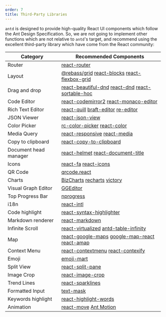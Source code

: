 ```yaml
---
order: 7
title: Third-Party Libraries
---
```


`antd` is designed to provide high-quality React UI components which follow the Ant Design Specification. So, we are not going to implement other functions which are not relative to `antd`'s target, and recommend using the excellent third-party library which have come from the React community:

Category | Recommended Components
---------|-----------------------
Router | [react-router](https://github.com/ReactTraining/react-router)
Layout | [@rebass/grid](https://github.com/rebassjs/grid) [react-blocks](http://whoisandy.github.io/react-blocks/) [react-flexbox-grid](https://github.com/roylee0704/react-flexbox-grid)
Drag and drop | [react-beautiful-dnd](https://github.com/atlassian/react-beautiful-dnd/) [react-dnd](https://github.com/gaearon/react-dnd) [react-sortable-hoc](https://github.com/clauderic/react-sortable-hoc)
Code Editor | [react-codemirror2](https://github.com/scniro/react-codemirror2) [react-monaco-editor](https://github.com/superRaytin/react-monaco-editor)
Rich Text Editor | [react-quill](https://github.com/zenoamaro/react-quill) [braft-editor](https://github.com/margox/braft-editor) [re-editor](https://github.com/wowlusitong/re-editor)
JSON Viewer | [react-json-view](https://github.com/mac-s-g/react-json-view)
Color Picker | [rc-color-picker](https://github.com/react-component/color-picker) [react-color](http://casesandberg.github.io/react-color/)
Media Query | [react-responsive](https://github.com/contra/react-responsive) [react-media](https://github.com/ReactTraining/react-media)
Copy to clipboard | [react-copy-to-clipboard](https://github.com/nkbt/react-copy-to-clipboard)
Document head manager | [react-helmet](https://github.com/nfl/react-helmet) [react-document-title](https://github.com/gaearon/react-document-title)
Icons | [react-fa](https://github.com/andreypopp/react-fa) [react-icons](https://github.com/gorangajic/react-icons)
QR Code | [qrcode.react](https://github.com/zpao/qrcode.react)
Charts | [BizCharts](https://github.com/alibaba/BizCharts) [recharts](https://github.com/recharts/recharts/) [victory](https://github.com/FormidableLabs/victory)
Visual Graph Editor | [GGEditor](https://github.com/gaoli/GGEditor)
Top Progress Bar | [nprogress](https://github.com/rstacruz/nprogress)
i18n | [react-intl](https://github.com/yahoo/react-intl)
Code highlight | [react-syntax-highlighter](https://github.com/conorhastings/react-syntax-highlighter)
Markdown renderer | [react-markdown](http://rexxars.github.io/react-markdown/)
Infinite Scroll | [react-virtualized](https://github.com/bvaughn/react-virtualized) [antd-table-infinity](https://github.com/Leonard-Li777/antd-table-infinity)
Map | [react-google-maps](https://github.com/tomchentw/react-google-maps) [google-map-react](https://github.com/istarkov/google-map-react) [react-amap](https://github.com/ElemeFE/react-amap)
Context Menu | [react-contextmenu](https://github.com/vkbansal/react-contextmenu/) [react-contexify](https://github.com/fkhadra/react-contexify)
Emoji | [emoji-mart](https://github.com/missive/emoji-mart)
Split View | [react-split-pane](https://github.com/tomkp/react-split-pane)
Image Crop | [react-image-crop](https://github.com/DominicTobias/react-image-crop)
Trend Lines | [react-sparklines](https://github.com/borisyankov/react-sparklines)
Formatted Input | [text-mask](https://github.com/text-mask/text-mask)
Keywords highlight | [react-highlight-words](https://github.com/bvaughn/react-highlight-words)
Animation | [react-move](https://github.com/react-tools/react-move) [Ant Motion](https://motion.ant.design/components/tween-one)

<style>
.markdown table td:first-child {
  font-weight: 500;
  width: 25%;
  background: #fcfcfc;
}
.markdown table td > a:not(:last-child) {
  margin-right: 18px;
}
.markdown table td > a:not(:last-child):after {
  content: '|';
  color: #bbb;
  margin: 0 6px 0 8px;
  pointer-events: none;
  position: absolute;
}
</style>
